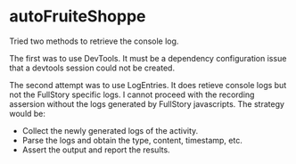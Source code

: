 # autoFruiteShoppe

Tried two methods to retrieve the console log.

The first was to use DevTools.  It must be a dependency configuration issue that a devtools session could not be created.

The second attempt was to use LogEntries.  It does retieve console logs but not the FullStory specific logs.  I cannot proceed with the recording assersion without the logs generated by FullStory javascripts.  The strategy would be:

- Collect the newly generated logs of the activity.
- Parse the logs and obtain the type, content, timestamp, etc.
- Assert the output and report the results.

